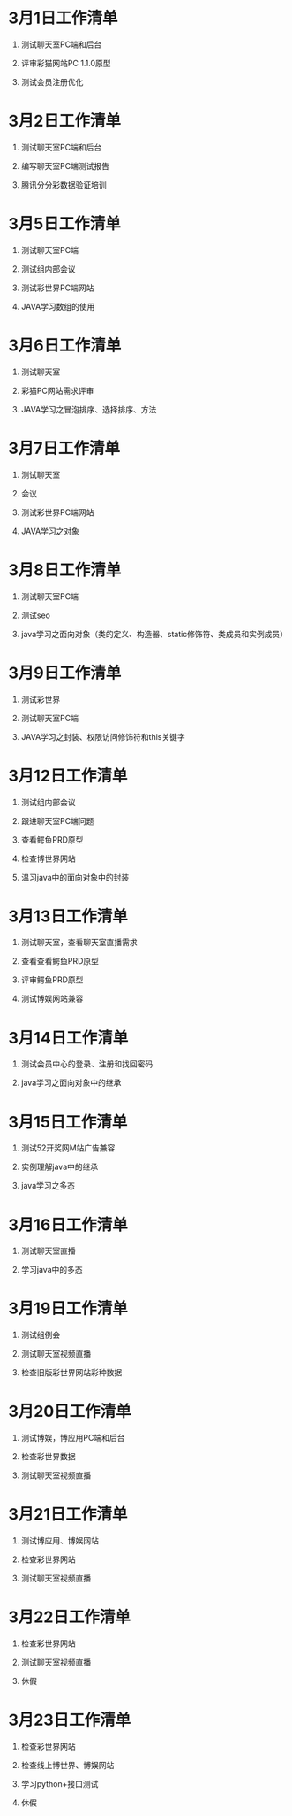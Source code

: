 # 3月1日工作清单

1. 测试聊天室PC端和后台

2. 评审彩猫网站PC 1.1.0原型

3. 测试会员注册优化

# 3月2日工作清单

1. 测试聊天室PC端和后台

2. 编写聊天室PC端测试报告

3. 腾讯分分彩数据验证培训

# 3月5日工作清单

1. 测试聊天室PC端

2. 测试组内部会议

3. 测试彩世界PC端网站

4. JAVA学习数组的使用

# 3月6日工作清单

1. 测试聊天室

2. 彩猫PC网站需求评审

3. JAVA学习之冒泡排序、选择排序、方法

# 3月7日工作清单

1. 测试聊天室

2. 会议

3. 测试彩世界PC端网站

4. JAVA学习之对象

# 3月8日工作清单

1. 测试聊天室PC端

2. 测试seo

3. java学习之面向对象（类的定义、构造器、static修饰符、类成员和实例成员）

# 3月9日工作清单

1. 测试彩世界

2. 测试聊天室PC端

3. JAVA学习之封装、权限访问修饰符和this关键字

# 3月12日工作清单

1. 测试组内部会议

2. 跟进聊天室PC端问题

3. 查看鳄鱼PRD原型

4. 检查博世界网站

5. 温习java中的面向对象中的封装

# 3月13日工作清单

1. 测试聊天室，查看聊天室直播需求

2. 查看查看鳄鱼PRD原型

3. 评审鳄鱼PRD原型

4. 测试博娱网站兼容

# 3月14日工作清单

1. 测试会员中心的登录、注册和找回密码

2. java学习之面向对象中的继承

# 3月15日工作清单

1. 测试52开奖网M站广告兼容

2. 实例理解java中的继承

3. java学习之多态

# 3月16日工作清单

1. 测试聊天室直播

2. 学习java中的多态

# 3月19日工作清单

1. 测试组例会

2. 测试聊天室视频直播

3. 检查旧版彩世界网站彩种数据

# 3月20日工作清单

1. 测试博娱，博应用PC端和后台

2. 检查彩世界数据

3. 测试聊天室视频直播

# 3月21日工作清单

1. 测试博应用、博娱网站

2. 检查彩世界网站

3. 测试聊天室视频直播

# 3月22日工作清单

1. 检查彩世界网站

2. 测试聊天室视频直播

3. 休假

# 3月23日工作清单

1. 检查彩世界网站

2. 检查线上博世界、博娱网站

3. 学习python+接口测试

4. 休假